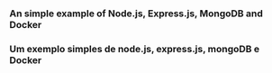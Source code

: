 ### An simple example of Node.js, Express.js, MongoDB and Docker


### Um exemplo simples de node.js, express.js, mongoDB e Docker

